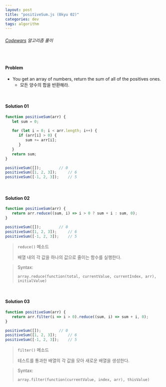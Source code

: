 ```yaml
---
layout: post
title: "positiveSum.js (8kyu 02)"
categories: dev
tags: algorithm
---
```


###### [Codewars](https://www.codewars.com) 알고리즘 풀이

<br>

#### Problem

- You get an array of numbers, return the sum of all of the positives ones.
  - 모든 양수의 합을 반환해라.

<br>

#### Solution 01

```js
function positiveSum(arr) {
   let sum = 0;
   
   for (let i = 0; i < arr.length; i++) {
      if (arr[i] > 0) {
         sum += arr[i];
      }
   }
   return sum;
}

positiveSum([]);		// 0
positiveSum([1, 2, 3]);		// 6
positiveSum([-1, 2, 3]);	// 5
```

<br>

#### Solution 02

```js
function positiveSum(arr) {
   return arr.reduce((sum, i) => i > 0 ? sum + i : sum, 0);
}

positiveSum([]);		// 0
positiveSum([1, 2, 3]);		// 6
positiveSum([-1, 2, 3]);	// 5
```

> `reduce()` 메소드
>
> 배열 내의 각 값을 하나의 값으로 줄이는 함수를 실행한다.

> Syntax:
>
> `array.reduce(function(total, currentValue, currentIndex, arr), initialValue)`

<br>

#### Solution 03

```js
function positiveSum(arr) {
   return arr.filter(i => i > 0).reduce((sum, i) => sum + i, 0);
}

positiveSum([]);		// 0
positiveSum([1, 2, 3]);		// 6
positiveSum([-1, 2, 3]);	// 5
```

> `filter()` 메소드
>
> 테스트를 통과한 배열의 각 값을 모아 새로운 배열을 생성한다.

> Syntax:
>
> `array.filter(function(currentValue, index, arr), thisValue)`

<br>